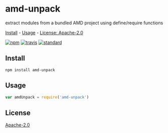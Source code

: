 # amd-unpack

extract modules from a bundled AMD project using define/require functions

[Install](#install) - [Usage](#usage) - [License: Apache-2.0](#license)

[![npm][npm-image]][npm-url]
[![travis][travis-image]][travis-url]
[![standard][standard-image]][standard-url]

[npm-image]: https://img.shields.io/npm/v/amd-unpack.svg?style=flat-square
[npm-url]: https://www.npmjs.com/package/amd-unpack
[travis-image]: https://img.shields.io/travis/goto-bus-stop/amd-unpack.svg?style=flat-square
[travis-url]: https://travis-ci.org/goto-bus-stop/amd-unpack
[standard-image]: https://img.shields.io/badge/code%20style-standard-brightgreen.svg?style=flat-square
[standard-url]: http://npm.im/standard

## Install

```
npm install amd-unpack
```

## Usage

```js
var amdUnpack = require('amd-unpack')
```

## License

[Apache-2.0](LICENSE.md)
